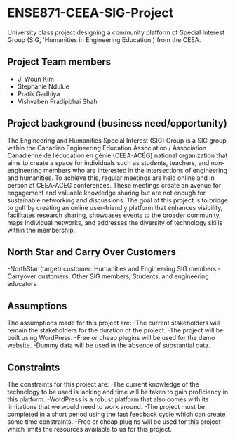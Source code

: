 # ENSE871-CEEA-SIG-Project
University class project designing a community platform of Special Interest Group (SIG, 'Humanities in Engineering Education') from the CEEA.

## Project Team members
- Ji Woun Kim
- Stephanie Ndulue
- Pratik Gadhiya
- Vishvaben Pradipbhai Shah

## Project background (business need/opportunity)
The Engineering and Humanities Special Interest (SIG) Group is a SIG group within the Canadian Engineering Education Association / Association Canadienne de l’éducation en génie (CEEA-ACÉG) national organization that aims to create a space for individuals such as students, teachers, and non-engineering members who are interested in the intersections of engineering and humanities.  To achieve this, regular meetings are held online and in person at CEEA-ACEG conferences. These meetings create an avenue for engagement and valuable knowledge sharing but are not enough for sustainable networking and discussions. 
The goal of this project is to bridge to gulf by creating an online user-friendly platform that enhances visibility, facilitates research sharing, showcases events to the broader community, maps individual networks, and addresses the diversity of technology skills within the membership.


## North Star and Carry Over Customers
-NorthStar (target) customer: Humanities and Engineering SIG members
-Carryover customers: Other SIG members, Students, and engineering educators

## Assumptions
The assumptions made for this project are:
-The current stakeholders will remain the stakeholders for the duration of the project.
-The project will be built using WordPress.
-Free or cheap plugins will be used for the demo website.
-Dummy data will be used in the absence of substantial data.

## Constraints
The constraints for this project are:
-The current knowledge of the technology to be used is lacking and time will be taken to gain proficiency in this platform.
-WordPress is a robust platform that also comes with its limitations that we would need to work around.
-The project must be completed in a short period using the fast feedback cycle which can create some time constraints.
-Free or cheap plugins will be used for this project which limits the resources available to us for this project.
